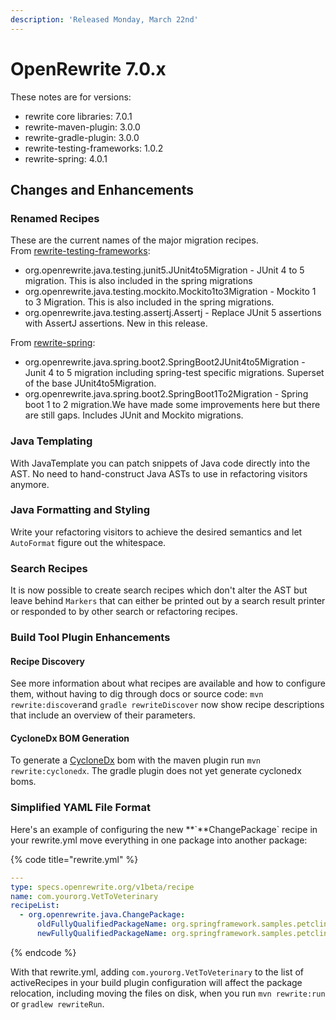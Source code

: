 ```yaml
---
description: 'Released Monday, March 22nd'
---
```


# OpenRewrite 7.0.x

These notes are for versions:

* rewrite core libraries: 7.0.1
* rewrite-maven-plugin: 3.0.0
* rewrite-gradle-plugin: 3.0.0
* rewrite-testing-frameworks: 1.0.2
* rewrite-spring: 4.0.1

## Changes and Enhancements

### Renamed Recipes

These are the current names of the major migration recipes.  
From [rewrite-testing-frameworks](https://github.com/openrewrite/rewrite-testing-frameworks):

* org.openrewrite.java.testing.junit5.JUnit4to5Migration - JUnit 4 to 5 migration. This is also included in the spring migrations
* org.openrewrite.java.testing.mockito.Mockito1to3Migration - Mockito 1 to 3 Migration. This is also included in the spring migrations.
* org.openrewrite.java.testing.assertj.Assertj - Replace JUnit 5 assertions with AssertJ assertions. New in this release. 

From [rewrite-spring](https://github.com/openrewrite/rewrite-spring):

* org.openrewrite.java.spring.boot2.SpringBoot2JUnit4to5Migration - Junit 4 to 5 migration including spring-test specific migrations. Superset of the base JUnit4to5Migration.
* org.openrewrite.java.spring.boot2.SpringBoot1To2Migration - Spring boot 1 to 2 migration.We have made some improvements here but there are still gaps. Includes JUnit and Mockito migrations.

### Java Templating

With JavaTemplate you can patch snippets of Java code directly into the AST. No need to hand-construct Java ASTs to use in refactoring visitors anymore.

### Java Formatting and Styling

Write your refactoring visitors to achieve the desired semantics and let `AutoFormat` figure out the whitespace.

### Search Recipes

It is now possible to create search recipes which don't alter the AST but leave behind `Markers` that can either be printed out by a search result printer or responded to by other search or refactoring recipes.

### **Build Tool Plugin Enhancements**

#### Recipe Discovery

See more information about what recipes are available and how to configure them, without having to dig through docs or source code: `mvn rewrite:discover`and `gradle rewriteDiscover` now show recipe descriptions that include an overview of their parameters.

#### CycloneDx BOM Generation

To generate a [CycloneDx](https://cyclonedx.org/) bom with the maven plugin run `mvn rewrite:cyclonedx`. The gradle plugin does not yet generate cyclonedx boms.

### **Simplified YAML File Format**

Here's an example of configuring the new **\`**ChangePackage\` recipe in your rewrite.yml move everything in one package into another package:

{% code title="rewrite.yml" %}
```yaml
---
type: specs.openrewrite.org/v1beta/recipe
name: com.yourorg.VetToVeterinary
recipeList:
  - org.openrewrite.java.ChangePackage:
      oldFullyQualifiedPackageName: org.springframework.samples.petclinic.vet
      newFullyQualifiedPackageName: org.springframework.samples.petclinic.veterinary
```
{% endcode %}

With that rewrite.yml, adding `com.yourorg.VetToVeterinary` to the list of activeRecipes in your build plugin configuration will affect the package relocation, including moving the files on disk, when you run `mvn rewrite:run` or `gradlew rewriteRun`.

